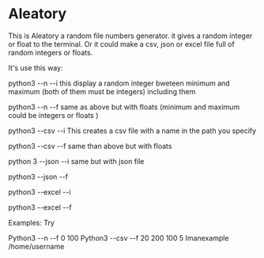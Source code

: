# Aleatory
This is Aleatory a random file numbers generator.
it gives a random integer or float to the terminal.
Or it could make a csv, json or excel file full of random integers or floats.

It's use this way:

python3 --n --i <minimum> <maximum> this display a random integer bweteen minimum and maximum (both of them must be integers) including them

python3 --n --f <minimum> <maximum> same as above but with floats (minimum and maximum could be integers or floats )

python3 --csv --i <minimum> <maximum> <number of rows> <number of columns> <name of the file> <path where the file would be> This creates a csv file with a name in the path you specify

python3 --csv --f <minimum> <maximum> <number of rows> <number of columns> <name of the file> <path where the file would be> same than above but with floats

python 3 --json --i <minimum> <maximum> <number of rows> <number of columns> <name of the file> <path where the file would be> same but with json file

python3 --json --f <minimum> <maximum> <number of rows> <number of columns> <name of the file> <path where the file would be>

python3 --excel --i <minimum> <maximum> <number of rows> <number of columns> <name of the file> <path where the file would be>

python3 --excel --f <minimum> <maximum> <number of rows> <number of columns> <name of the file> <path where the file would be>


Examples: Try

Python3 --n --f 0 100
Python3 --csv --f 20 200 100 5 Imanexample /home/username
